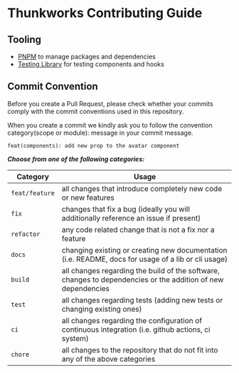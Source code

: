# Thunkworks Contributing Guide

## Tooling

- [PNPM]('https://pnpm.io/') to manage packages and dependencies
- [Testing Library]('https://testing-library.com/') for testing components and hooks

## Commit Convention

Before you create a Pull Request, please check whether your commits comply with the commit conventions used in this repository.

When you create a commit we kindly ask you to follow the convention category(scope or module): message in your commit message.

```
feat(components): add new prop to the avatar component
```

**_Choose from one of the following categories:_**

| Category       | Usage                                                                                                        |
| -------------- | ------------------------------------------------------------------------------------------------------------ |
| `feat/feature` | all changes that introduce completely new code or new features                                               |
| `fix`          | changes that fix a bug (ideally you will additionally reference an issue if present)                         |
| `refactor`     | any code related change that is not a fix nor a feature                                                      |
| `docs`         | changing existing or creating new documentation (i.e. README, docs for usage of a lib or cli usage)          |
| `build`        | all changes regarding the build of the software, changes to dependencies or the addition of new dependencies |
| `test`         | all changes regarding tests (adding new tests or changing existing ones)                                     |
| `ci`           | all changes regarding the configuration of continuous integration (i.e. github actions, ci system)           |
| `chore`        | all changes to the repository that do not fit into any of the above categories                               |
